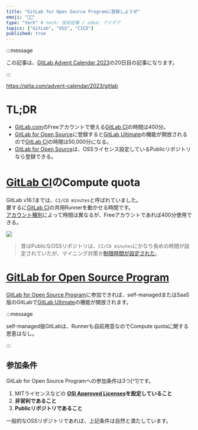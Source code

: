 ```yaml
---
title: "GitLab for Open Source Programに登録しようぜ"
emoji: "🧑‍💻"
type: "tech" # tech: 技術記事 / idea: アイデア
topics: ["GitLab", "OSS", "CICD"]
published: true
---
```


:::message

この記事は、[GitLab Advent Calendar 2023](https://qiita.com/advent-calendar/2023/gitlab)の20日目の記事になります。

:::

https://qiita.com/advent-calendar/2023/gitlab

# TL;DR

- [GitLab.com](https://gitlab.com/)のFreeアカウントで使える[GitLab CI](https://docs.gitlab.com/ee/ci/)の時間は400分。
- [GitLab for Open Source](https://about.gitlab.com/solutions/open-source/)に登録すると[GitLab Ultimate](https://about.gitlab.com/solutions/open-source/#:~:text=potential.%20Features%20of-,GitLab%20Ultimate,-%E2%80%94including%2050%2C000%20compute)の機能が開放されるので[GitLab CI](https://docs.gitlab.com/ee/ci/)の時間は50,000分になる。
- [GitLab for Open Source](https://about.gitlab.com/solutions/open-source/)は、OSSライセンス設定しているPublicリポジトリなら登録できる。

# [GitLab CI](https://docs.gitlab.com/ee/ci/)のCompute quota

GitLab v16.1までは、`CI/CD minutes`と呼ばれていました。  
要するに[GitLab CI](https://docs.gitlab.com/ee/ci/)の共用Runnerを動かせる時間です。  
[アカウント種別](https://about.gitlab.com/pricing/)によって時間は異なるが、Freeアカウントであれば400分使用できる。

![](https://storage.googleapis.com/zenn-user-upload/9320e26d09d6-20231223.png)

> 昔はPublicなOSSリポジトリは、`CI/CD minutes`にかなり長めの時間が設定されていたが、マイニング対策か[制限時間が設定された](https://about.gitlab.com/blog/2020/09/01/ci-minutes-update-free-users/)。

# [GitLab for Open Source Program](https://about.gitlab.com/solutions/open-source/)

[GitLab for Open Source Program](https://about.gitlab.com/solutions/open-source/)に参加できれば、self-managedまたはSaaS版のGitLabで[GitLab Ultimate](https://about.gitlab.com/solutions/open-source/#:~:text=potential.%20Features%20of-,GitLab%20Ultimate,-%E2%80%94including%2050%2C000%20compute)の機能が開放されます。

:::message

self-managed版GitLabは、Runnerも自前用意なのでCompute quotaに関する恩恵はなし。

:::

## 参加条件

GitLab for Open Source Programへの参加条件は3つ[^1]です。

1. MITライセンスなどの **[OSI Approved Licenses](https://opensource.org/licenses/)を設定していること**
2. **非営利であること**
3. **Publicリポジトリであること**

一般的なOSSリポジトリであれば、上記条件は自然と満たしています。
